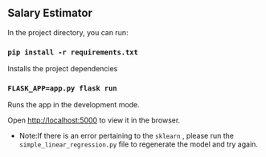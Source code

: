 

## Salary Estimator 

In the project directory, you can run:

### `pip install -r requirements.txt`

Installs the project dependencies

### `FLASK_APP=app.py flask run`

Runs the app in the development mode.<br />

Open [http://localhost:5000](http://localhost:5000) to view it in the browser.

 - Note:If there is an error pertaining to the `sklearn` , please run the  `simple_linear_regression.py` file to regenerate the model and try again.